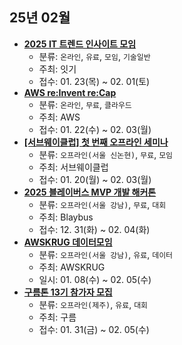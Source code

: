 ## 25년 02월
- __[2025 IT 트렌드 인사이트 모임](https://event-us.kr/itcreator/event/98240)__
  - 분류: `온라인`, `유료`, `모임`, `기술일반`
  - 주최: 잇기
  - 접수: 01. 23(목) ~ 02. 01(토)
- __[AWS re:Invent re:Cap](https://pages.awscloud.com/aws-reinvent-recap-korea-reg.html)__
  - 분류: `온라인`, `무료`, `클라우드`
  - 주최: AWS
  - 접수: 01. 22(수) ~ 02. 03(월)
- __[[서브웨이클럽] 첫 번째 오프라인 세미나](https://docs.google.com/forms/d/e/1FAIpQLSded3xo--7QA8LgB0ccu5_npPokOQq5o6UcM9OuA9KPbfwisg/viewform)__
  - 분류: `오프라인(서울 신논현)`, `무료`, `모임`
  - 주최: 서브웨이클럽
  - 접수: 01. 20(월) ~ 02. 03(월)
- __[2025 블레이버스 MVP 개발 해커톤](https://www.blaybus.com/activities/420/landing)__
  - 분류: `오프라인(서울 강남)`, `무료`, `대회`
  - 주최: Blaybus
  - 접수: 12. 31(화) ~ 02. 04(화)
- __[AWSKRUG 데이터모임](https://www.meetup.com/awskrug/events/305395195/)__
  - 분류: `오프라인(서울 강남)`, `유료`, `데이터`
  - 주최: AWSKRUG
  - 일시: 01. 08(수) ~ 02. 05(수)
- __[구름톤 13기 참가자 모집](https://9oormthon.goorm.io/)__
  - 분류: `오프라인(제주)`, `유료`, `대회`
  - 주최: 구름
  - 접수: 01. 31(금) ~ 02. 05(수)